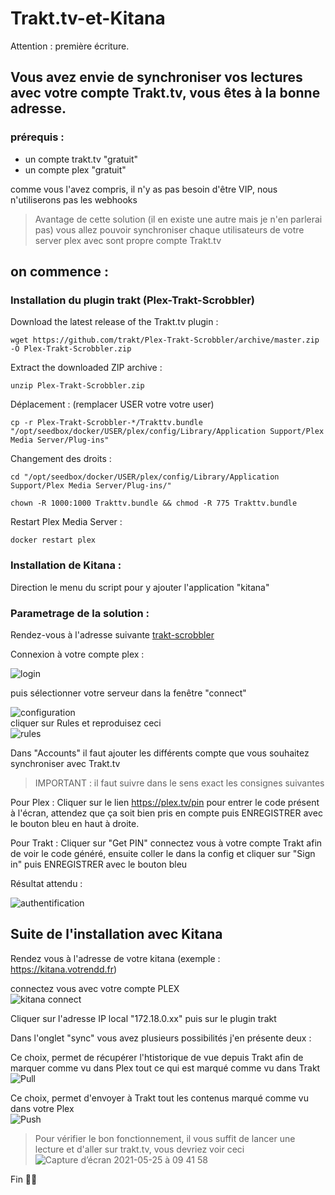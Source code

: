 # Trakt.tv-et-Kitana

Attention : première écriture.

## Vous avez envie de synchroniser vos lectures avec votre compte Trakt.tv, vous êtes à la bonne adresse.

### prérequis : 
* un compte trakt.tv "gratuit"
* un compte plex "gratuit"

comme vous l'avez compris, il n'y as pas besoin d'être VIP, nous n'utiliserons pas les webhooks

> Avantage de cette solution (il en existe une autre mais je n'en parlerai pas) vous allez pouvoir synchroniser chaque utilisateurs de votre server plex avec sont propre compte Trakt.tv

## on commence : 

### Installation du plugin trakt (Plex-Trakt-Scrobbler)

Download the latest release of the Trakt.tv plugin :
````
wget https://github.com/trakt/Plex-Trakt-Scrobbler/archive/master.zip -O Plex-Trakt-Scrobbler.zip
````
Extract the downloaded ZIP archive : 
````
unzip Plex-Trakt-Scrobbler.zip
````

Déplacement : (remplacer USER votre votre user)
````
cp -r Plex-Trakt-Scrobbler-*/Trakttv.bundle "/opt/seedbox/docker/USER/plex/config/Library/Application Support/Plex Media Server/Plug-ins"
````

Changement des droits : 
````
cd "/opt/seedbox/docker/USER/plex/config/Library/Application Support/Plex Media Server/Plug-ins/"
````
````
chown -R 1000:1000 Trakttv.bundle && chmod -R 775 Trakttv.bundle
````

Restart Plex Media Server : 
````
docker restart plex
```` 

### Installation de Kitana : 

Direction le menu du script pour y ajouter l'application "kitana"


### Parametrage de la solution : 

Rendez-vous à l'adresse suivante [trakt-scrobbler](http://trakt-for-plex.github.io/configuration/#/login)

Connexion à votre compte plex : 

![login](https://user-images.githubusercontent.com/64525827/119456089-94f88580-bd3a-11eb-946a-e2f2eb956c94.png)

puis sélectionner votre serveur dans la fenêtre "connect" 

![configuration](https://user-images.githubusercontent.com/64525827/119456303-d7ba5d80-bd3a-11eb-90a2-0eb725f0cf9f.png)  
cliquer sur Rules et reproduisez ceci  
![rules](https://user-images.githubusercontent.com/64525827/119456424-f28cd200-bd3a-11eb-8d3a-ffcb8caafc57.png)  

Dans "Accounts" il faut ajouter les différents compte que vous souhaitez synchroniser avec Trakt.tv 

> IMPORTANT : il faut suivre dans le sens exact les consignes suivantes  

Pour Plex : 
Cliquer sur le lien https://plex.tv/pin pour entrer le code présent à l'écran, attendez que ça soit bien pris en compte puis ENREGISTRER avec le bouton bleu en haut à droite.  

Pour Trakt : 
Cliquer sur "Get PIN" connectez vous à votre compte Trakt afin de voir le code généré, ensuite coller le dans la config et cliquer sur "Sign in" puis ENREGISTRER avec le bouton bleu

Résultat attendu : 

![authentification](https://user-images.githubusercontent.com/64525827/119457702-43e99100-bd3c-11eb-9b8b-5c64ecafe6b9.png)  

## Suite de l'installation avec Kitana

Rendez vous à l'adresse de votre kitana (exemple : https://kitana.votrendd.fr)

connectez vous avec votre compte PLEX  
![kitana connect](https://user-images.githubusercontent.com/64525827/119457858-6c718b00-bd3c-11eb-86d7-a7e0982448bc.png)  

Cliquer sur l'adresse IP local "172.18.0.xx" puis sur le plugin trakt  

Dans l'onglet "sync" vous avez plusieurs possibilités j'en présente deux : 

Ce choix, permet de récupérer l'htistorique de vue depuis Trakt afin de marquer comme vu dans Plex tout ce qui est marqué comme vu dans Trakt  
![Pull](https://user-images.githubusercontent.com/64525827/119458238-d12ce580-bd3c-11eb-9196-237f146ed463.png)  


Ce choix, permet d'envoyer à Trakt tout les contenus marqué comme vu dans votre Plex  
![Push](https://user-images.githubusercontent.com/64525827/119458428-089b9200-bd3d-11eb-8543-2d9b1dd0cfea.png)


> Pour vérifier le bon fonctionnement, il vous suffit de lancer une lecture et d'aller sur trakt.tv, vous devriez voir ceci  
![Capture d’écran 2021-05-25 à 09 41 58](https://user-images.githubusercontent.com/64525827/119458868-79db4500-bd3d-11eb-8450-9df1430724e6.png)

Fin 👍🏻 